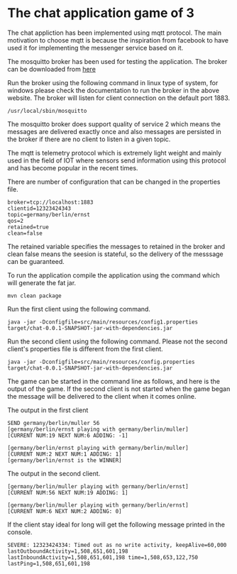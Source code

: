 # The chat application game of 3

The chat appliction has been implemented using mqtt protocol. The main motivation to choose mqtt is because the inspiration from facebook to have used it for implementing the messenger service based on it. 

The mosquitto broker has been used for testing the application. The broker can be downloaded from [here](https://mosquitto.org/)

Run the broker using the following command in linux type of system, for windows please check the documentation to run the broker in the above website. The broker will listen for client connection on the default port 1883. 
```
/usr/local/sbin/mosquitto
```

The mosquitto broker does support quality of service 2 which means the messages are delivered exactly once and also messages are persisted in the broker if there are no client to listen in a given topic. 

The mqtt is telemetry protocol which is extremely light weight and mainly used in the field of IOT where sensors send information using this protocol and has become popular in the recent times. 

There are number of configuration that can be changed in the properties file. 

```
broker=tcp://localhost:1883
clientid=12323424343
topic=germany/berlin/ernst
qos=2
retained=true
clean=false
```

The retained variable specifies the messages to retained in the broker and clean false means the seesion is stateful, so the delivery of the messsage can be guaranteed. 

To run the application compile the application using the command which will generate the fat jar. 
```
mvn clean package
```
Run the first client using the following command. 
```
java -jar -Dconfigfile=src/main/resources/config1.properties target/chat-0.0.1-SNAPSHOT-jar-with-dependencies.jar
```
Run the second client using the following command. Please not the second client's properties file is different from the first client. 
```
java -jar -Dconfigfile=src/main/resources/config.properties target/chat-0.0.1-SNAPSHOT-jar-with-dependencies.jar
```

The game can be started in the command line as follows, and here is the output of the game. If the second client is not started when the game began the message will be delivered to the client when it comes online. 

The output in the first client
```
SEND germany/berlin/muller 56
[germany/berlin/ernst playing with germany/berlin/muller]
[CURRENT NUM:19 NEXT NUM:6 ADDING: -1]

[germany/berlin/ernst playing with germany/berlin/muller]
[CURRENT NUM:2 NEXT NUM:1 ADDING: 1]
[germany/berlin/ernst is the WINNER]
```

The output in the second client. 
```
[germany/berlin/muller playing with germany/berlin/ernst]
[CURRENT NUM:56 NEXT NUM:19 ADDING: 1]

[germany/berlin/muller playing with germany/berlin/ernst]
[CURRENT NUM:6 NEXT NUM:2 ADDING: 0]
```

If the client stay ideal for long will get the following message printed in the console. 
```
SEVERE: 12323424334: Timed out as no write activity, keepAlive=60,000 lastOutboundActivity=1,508,651,601,198 lastInboundActivity=1,508,651,601,198 time=1,508,653,122,750 lastPing=1,508,651,601,198
```

